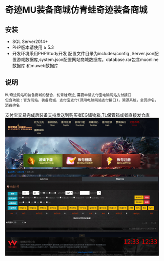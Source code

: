 奇迹MU装备商城仿青蛙奇迹装备商城
==
安装
---
* SQL Server2014+
* PHP版本请使用 ≥ 5.3
* 开发环境采用PHPStudy开发 配置文件目录为includes/config ,Server.json配置游戏数据库,system.json配置网站商城数据库。database.rar包含muonline数据库 和muweb数据库

说明
---
    MU奇迹网站和装备商城的整合，仿青蛙奇迹,需要申请支付宝电脑网站支付接口
    包含功能：官方网站，装备商城，支付宝支付(调用电脑网站支付接口)，溯源系统，会员排名，消费排名
支付宝交易完成后装备支持发送到购买者EG储物箱,TL保管箱或者直接发仓库
![image](https://github.com/caselinda11/MuWeb/blob/master/default.png)

